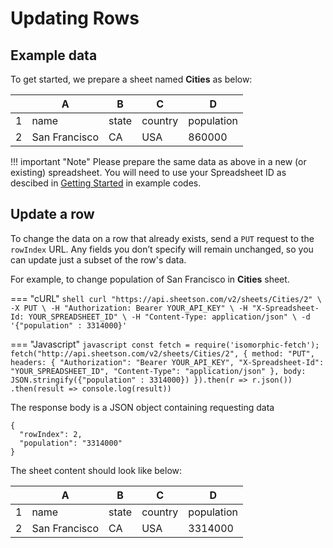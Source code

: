 # Updating Rows

## Example data
To get started, we prepare a sheet named **Cities** as below:
<div class='example'>

| |A | B | C | D |
|-|-------------|--|---|------|
|1|name|state|country|population
|2|San Francisco|CA|USA|860000

</div>

!!! important "Note"
    Please prepare the same data as above in a new (or existing) spreadsheet. You will need to use your Spreadsheet ID as descibed in [Getting Started](/getting-started) in example codes.

## Update a row
To change the data on a row that already exists, send a `PUT` request to the `rowIndex` URL. Any fields you don’t specify will remain unchanged, so you can update just a subset of the row's data. 

For example, to change population of San Francisco in **Cities** sheet.

=== "cURL"
    ``` shell
    curl "https://api.sheetson.com/v2/sheets/Cities/2" \
    -X PUT \
    -H "Authorization: Bearer YOUR_API_KEY" \
    -H "X-Spreadsheet-Id: YOUR_SPREADSHEET_ID" \
    -H "Content-Type: application/json" \
    -d '{"population" : 3314000}'
    ```

=== "Javascript"
    ``` javascript
    const fetch = require('isomorphic-fetch');
    fetch("http://api.sheetson.com/v2/sheets/Cities/2", {
      method: "PUT",
      headers: {
        "Authorization": "Bearer YOUR_API_KEY",
        "X-Spreadsheet-Id": "YOUR_SPREADSHEET_ID",
        "Content-Type": "application/json"
      },
      body: JSON.stringify({"population" : 3314000})
    }).then(r => r.json())
    .then(result => console.log(result))
    ```

The response body is a JSON object containing requesting data

```
{
  "rowIndex": 2,
  "population": "3314000"
}
```

The sheet content should look like below:
<div class='example'>

| |A | B | C | D |
|-|-------------|--|---|------|
|1|name|state|country|population
|2|San Francisco|CA|USA|3314000

</div>

